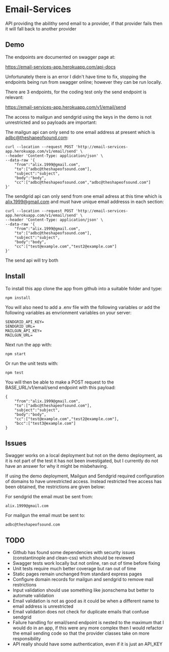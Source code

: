 # Email-Services
API providing the abilithy send email to a provider, if that provider fails then it will fall back to another provider

## Demo
The endpoints are documented on swagger page at:

https://email-services-app.herokuapp.com/api-docs

Unfortunately there is an error I didn't have time to fix, stopping the endpoints 
being run from swagger online; however they can be run locally.

There are 3 endpoints, for the coding test only the send endpoint is relevant:

https://email-services-app.herokuapp.com/v1/email/send

The access to mailgun and sendgrid using the keys in
the demo is not unrestricted and so payloads are important:

The mailgun api can only send to one email address at present which is adbc@theshapeofsound.com:

```
curl --location --request POST 'http://email-services-app.herokuapp.com/v1/email/send' \
--header 'Content-Type: application/json' \
--data-raw '{
	"from":"alix.1999@gmail.com",
	"to":["adbc@theshapeofsound.com"],
	"subject":"subject",
	"body":"body",
	"cc":["adbc@theshapeofsound.com","adbc@theshapeofsound.com"]
}'
```

The sendgrid api can only send from one email adress at this time which is alix.1999@gmail.com and
must have unique email addresss in each section:

```
curl --location --request POST 'http://email-services-app.herokuapp.com/v1/email/send' \
--header 'Content-Type: application/json' \
--data-raw '{
	"from":"alix.1999@gmail.com",
	"to":["adbc@theshapeofsound.com"],
	"subject":"subject",
	"body":"body",
	"cc":["test@example.com","test2@example.com"]
}'
```

The send api will try both

## Install

To install this app clone the app from github into a suitable folder and type:

```
npm install
```

You will also need to add a .env file with the following variables or add
the following variables as envrionment variables on your server:
```
SENDGRID_API_KEY=
SENDGRID_URL=
MAILGUN_API_KEY=
MAILGUN_URL=
```

Next run the app with:

```
npm start
```

Or run the unit tests with:

```
npm test
```

You will then be able to make a POST request to the BASE_URL/v1/email/send
endpoint with this payload:

```
{
	"from":"alix.1999@gmail.com",
	"to":["adbc@theshapeofsound.com"],
	"subject":"subject",
	"body":"body",
	"cc":["test@example.com","test2@example.com"],
	"bcc":["test3@example.com"]
}
```

## Issues

Swagger works on a local deployment but not on the demo deployment, as it is not
part of the test it has not been investigated, but I currently do not have an
answer for why it might be misbehaving.

If using the demo deployment, Mailgun and Sendgrid required configuration of domains 
to have unrestricted access. Instead restricted free access has been obtained, 
the restrictions are given below:

For sendgrid the email must be sent from:

    alix.1999@gmail.com

For mailgun the email must be sent to:

    adbc@theshapeofsound.com

## TODO
 
   * Github has found some dependencies with security issues (constantinople and clean-css) which should be reviewed
   * Swagger tests work locally but not online, ran out of time before fixing
   * Unit tests require much better coverage but ran out of time
   * Static pages remain unchanged from standard express pages
   * Configure domain records for mailgun and sendgrid to remove mail restrictions
   * Input validation should use something like jsonschema but better to automate validation
   * Email validation is not as good as it could be when a different name to email address is unrestricted
   * Email validation does not check for duplicate emails that confuse sendgrid
   * Failure handling for email/send endpoint is nested to the maximum that I would do in an app, if this
   were any more complex then I would refactor the email sending code so that the provider classes take 
   on more responsibility
   * API really should have some authentication, even if it is just an API_KEY






